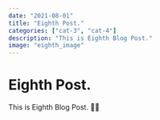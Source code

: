 ```yaml
---
date: "2021-08-01"
title: "Eighth Post."
categories: ["cat-3", "cat-4"]
description: "This is Eighth Blog Post."
image: "eighth_image"
---
```


# Eighth Post.
This is Eighth Blog Post. 🏄‍♀️
